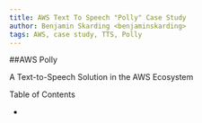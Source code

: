 ```yaml
---
title: AWS Text To Speech "Polly" Case Study
author: Benjamin Skarding <benjaminskarding>
tags: AWS, case study, TTS, Polly
---
```


##AWS Polly

A Text-to-Speech Solution in the AWS Ecosystem

Table of Contents

-
